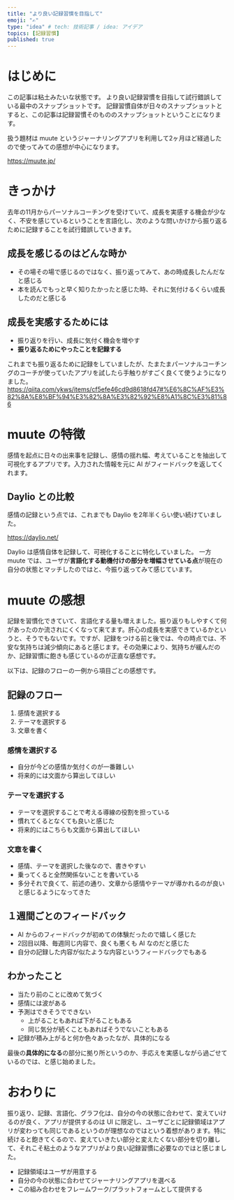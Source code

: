 ```yaml
---
title: "より良い記録習慣を目指して"
emoji: "✍"
type: "idea" # tech: 技術記事 / idea: アイデア
topics: [記録習慣]
published: true
---
```


# はじめに
この記事は粘土みたいな状態です。
より良い記録習慣を目指して試行錯誤している最中のスナップショットです。
記録習慣自体が日々のスナップショットとすると、この記事は記録習慣そのもののスナップショットということになります。

扱う題材は muute というジャーナリングアプリを利用して2ヶ月ほど経過したので使ってみての感想が中心になります。

https://muute.jp/

# きっかけ
去年の11月からパーソナルコーチングを受けていて、成長を実感する機会が少なく、不安を感じているということを言語化し、次のような問いかけから振り返るために記録することを試行錯誤していきます。

## 成長を感じるのはどんな時か
- その場その場で感じるのではなく、振り返ってみて、あの時成長したんだなと感じる
- 本を読んでもっと早く知りたかったと感じた時、それに気付けるくらい成長したのだと感じる

## 成長を実感するためには
- 振り返りを行い、成長に気付く機会を増やす
- **振り返るためにやったことを記録する**

これまでも振り返るために記録をしていましたが、たまたまパーソナルコーチングのコーチが使っていたアプリを試したら手触りがすごく良くて使うようになりました。
https://qiita.com/ykws/items/cf5efe46cd9d8618fd47#%E6%8C%AF%E3%82%8A%E8%BF%94%E3%82%8A%E3%82%92%E8%A1%8C%E3%81%86

# muute の特徴
感情を起点に日々の出来事を記録し、感情の揺れ幅、考えていることを抽出して可視化するアプリです。入力された情報を元に AI がフィードバックを返してくれます。

## Daylio との比較

感情の記録という点では、これまでも Daylio を2年半くらい使い続けていました。

https://daylio.net/

Daylio は感情自体を記録して、可視化することに特化していました。
一方 muute では、ユーザが**言語化する動機付けの部分を増幅させている点**が現在の自分の状態とマッチしたのではと、今振り返ってみて感じています。

# muute の感想
記録を習慣化できていて、言語化する量も増えました。振り返りもしやすくて何があったのか流されにくくなって来てます。肝心の成長を実感できているかというと、そうでもないです。ですが、記録をつける前と後では、今の時点では、不安な気持ちは減少傾向にあると感じます。その効果により、気持ちが緩んだのか、記録習慣に飽きも感じているのが正直な感想です。

以下は、記録のフローの一例から項目ごとの感想です。

## 記録のフロー

1. 感情を選択する
2. テーマを選択する
3. 文章を書く

### 感情を選択する
- 自分が今どの感情か気付くのが一番難しい
- 将来的には文面から算出してほしい

### テーマを選択する
- テーマを選択することで考える導線の役割を担っている
- 慣れてくるとなくても良いと感じた
- 将来的にはこちらも文面から算出してほしい

### 文章を書く
- 感情、テーマを選択した後なので、書きやすい
- 乗ってくると全然関係ないことを書いている
- 多分それで良くて、前述の通り、文章から感情やテーマが導かれるのが良いと感じるようになってきた

## １週間ごとのフィードバック
- AI からのフィードバックが初めての体験だったので嬉しく感じた
- 2回目以降、毎週同じ内容で、良くも悪くも AI なのだと感じた
- 自分の記録した内容が似たような内容というフィードバックでもある

## わかったこと
- 当たり前のことに改めて気づく
- 感情には波がある
- 予測はできそうでできない
  - 上がることもあれば下がることもある
  - 同じ気分が続くこともあればそうでないこともある
- 記録が積み上がると何か色々あったなが、具体的になる

最後の**具体的になる**の部分に拠り所というのか、手応えを実感しながら過ごせているのでは、と感じ始めました。

# おわりに
振り返り、記録、言語化、グラフ化は、自分の今の状態に合わせて、変えていけるのが良く、アプリが提供するのは UI に限定し、ユーザごとに記録領域はアプリが変わっても同じであるというのが理想なのではという着想があります。特に続けると飽きてくるので、変えていきたい部分と変えたくない部分を切り離して、それこそ粘土のようなアプリがより良い記録習慣に必要なのではと感じました。

- 記録領域はユーザが用意する
- 自分の今の状態に合わせてジャーナリングアプリを選べる
- この組み合わせをフレームワーク/プラットフォームとして提供する

